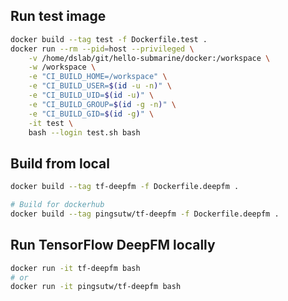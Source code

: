 <!---
  Licensed under the Apache License, Version 2.0 (the "License");
  you may not use this file except in compliance with the License.
  You may obtain a copy of the License at

   http://www.apache.org/licenses/LICENSE-2.0

  Unless required by applicable law or agreed to in writing, software
  distributed under the License is distributed on an "AS IS" BASIS,
  WITHOUT WARRANTIES OR CONDITIONS OF ANY KIND, either express or implied.
  See the License for the specific language governing permissions and
  limitations under the License. See accompanying LICENSE file.
-->
## Run test image
```bash
docker build --tag test -f Dockerfile.test .
docker run --rm --pid=host --privileged \
    -v /home/dslab/git/hello-submarine/docker:/workspace \
    -w /workspace \
    -e "CI_BUILD_HOME=/workspace" \
    -e "CI_BUILD_USER=$(id -u -n)" \
    -e "CI_BUILD_UID=$(id -u)" \
    -e "CI_BUILD_GROUP=$(id -g -n)" \
    -e "CI_BUILD_GID=$(id -g)" \
    -it test \
    bash --login test.sh bash
```

## Build from local
```bash
docker build --tag tf-deepfm -f Dockerfile.deepfm .

# Build for dockerhub
docker build --tag pingsutw/tf-deepfm -f Dockerfile.deepfm .
```

## Run TensorFlow DeepFM locally
```bash
docker run -it tf-deepfm bash
# or
docker run -it pingsutw/tf-deepfm bash
```
